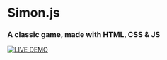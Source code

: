 # Simon.js

### A classic game, made with HTML, CSS & JS

[![LIVE DEMO](https://github.com/vshymanskyy/miband-js/raw/master/public/live-demo-btn.png)](https://undervane.github.io/Simon.js)
